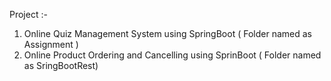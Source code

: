 Project :- 
1. Online Quiz Management System using SpringBoot ( Folder named as Assignment )
2. Online Product Ordering and Cancelling using SprinBoot ( Folder named as SringBootRest)
